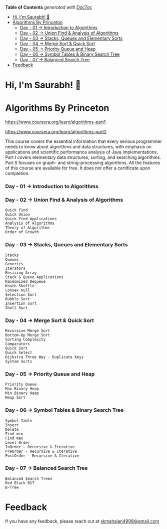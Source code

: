 <!-- START doctoc generated TOC please keep comment here to allow auto update -->
<!-- DON'T EDIT THIS SECTION, INSTEAD RE-RUN doctoc TO UPDATE -->
**Table of Contents**  *generated with [DocToc](https://github.com/thlorenz/doctoc)*

- [Hi, I'm Saurabh! 👋](#hi-im-saurabh-)
- [Algorithms By Princeton](#algorithms-by-princeton)
    - [Day - 01 -> Introduction to Algorithms](#day---01---introduction-to-algorithms)
    - [Day - 02 -> Union Find & Analysis of Algorithms](#day---02---union-find--analysis-of-algorithms)
    - [Day - 03 -> Stacks, Queues and Elementary Sorts](#day---03---stacks-queues-and-elementary-sorts)
    - [Day - 04 -> Merge Sort & Quick Sort](#day---04---merge-sort--quick-sort)
    - [Day - 05 -> Priority Queue and Heap](#day---05---priority-queue-and-heap)
    - [Day - 06 -> Symbol Tables & Binary Search Tree](#day---06---symbol-tables--binary-search-tree)
    - [Day - 07 -> Balanced Search Tree](#day---07---balanced-search-tree)
- [Feedback](#feedback)

<!-- END doctoc generated TOC please keep comment here to allow auto update -->


# Hi, I'm Saurabh! 👋


# Algorithms By Princeton

https://www.coursera.org/learn/algorithms-part1

https://www.coursera.org/learn/algorithms-part2

This course covers the essential information that every serious programmer needs to know about algorithms and data structures, with emphasis on applications and scientific performance analysis of Java implementations. Part I covers elementary data structures, sorting, and searching algorithms. Part II focuses on graph- and string-processing algorithms.
All the features of this course are available for free.  It does not offer a certificate upon completion.

### Day - 01 -> Introduction to Algorithms

### Day - 02 -> Union Find & Analysis of Algorithms
	Quick Find
	Quick Union
	Quick Find Applications
	Analysis of Algorithms
	Theory of Algorithms
	Order of Growth

### Day - 03 -> Stacks, Queues and Elementary Sorts 
	Stacks
    Queues
    Generics
    Iterators
    Resizing Array
    Stack & Queue Applications
    Randomized Dequeue
    Knuth Shuffle
    Convex Hull
    Selection Sort
    Bubble Sort
    Insertion Sort
    Shell Sort

### Day - 04 -> Merge Sort & Quick Sort
    Recursive Merge Sort
    Bottom-Up Merge Sort
    Sorting Complexity
    Comparators
    Quick Sort
    Quick Select
    Dijkstra Three Way - Duplicate Keys
    System Sorts

### Day - 05 -> Priority Queue and Heap
    Priority Queue
    Max Binary Heap
    Min Binary Heap
    Heap Sort

### Day - 06 -> Symbol Tables & Binary Search Tree
    Symbol Table
    Insert
    Delete
    Find min
    Find max
    Level Order
    InOrder - Recursive & Iterative
    PreOrder - Recursive & Iterative
    PostOrder - Recursive & Iterative

### Day - 07 -> Balanced Search Tree
    Balanced Search Trees
    Red Black BST
    B-Tree

# Feedback

If you have any feedback, please reach out at skmahajan4998@gmail.com

